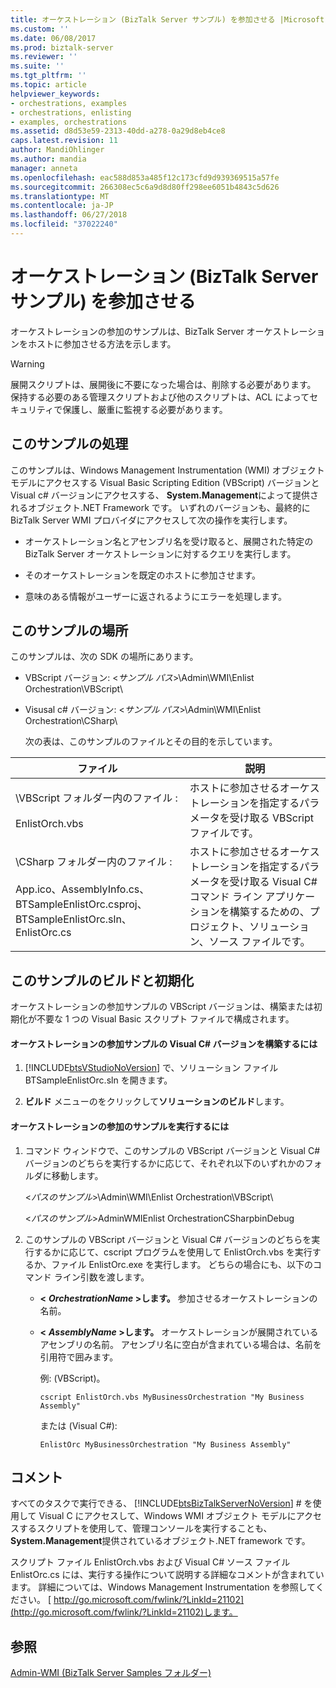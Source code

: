 ```yaml
---
title: オーケストレーション (BizTalk Server サンプル) を参加させる |Microsoft Docs
ms.custom: ''
ms.date: 06/08/2017
ms.prod: biztalk-server
ms.reviewer: ''
ms.suite: ''
ms.tgt_pltfrm: ''
ms.topic: article
helpviewer_keywords:
- orchestrations, examples
- orchestrations, enlisting
- examples, orchestrations
ms.assetid: d8d53e59-2313-40dd-a278-0a29d8eb4ce8
caps.latest.revision: 11
author: MandiOhlinger
ms.author: mandia
manager: anneta
ms.openlocfilehash: eac588d853a485f12c173cfd9d939369515a57fe
ms.sourcegitcommit: 266308ec5c6a9d8d80ff298ee6051b4843c5d626
ms.translationtype: MT
ms.contentlocale: ja-JP
ms.lasthandoff: 06/27/2018
ms.locfileid: "37022240"
---
```

# <a name="enlist-orchestration-biztalk-server-sample"></a>オーケストレーション (BizTalk Server サンプル) を参加させる
オーケストレーションの参加のサンプルは、BizTalk Server オーケストレーションをホストに参加させる方法を示します。  
  
> [!WARNING]
>  展開スクリプトは、展開後に不要になった場合は、削除する必要があります。 保持する必要のある管理スクリプトおよび他のスクリプトは、ACL によってセキュリティで保護し、厳重に監視する必要があります。  
  
## <a name="what-this-sample-does"></a>このサンプルの処理  
 このサンプルは、Windows Management Instrumentation (WMI) オブジェクト モデルにアクセスする Visual Basic Scripting Edition (VBScript) バージョンと Visual c# バージョンにアクセスする、 **System.Management**によって提供されるオブジェクト.NET Framework です。 いずれのバージョンも、最終的に BizTalk Server WMI プロバイダにアクセスして次の操作を実行します。  
  
-   オーケストレーション名とアセンブリ名を受け取ると、展開された特定の BizTalk Server オーケストレーションに対するクエリを実行します。  
  
-   そのオーケストレーションを既定のホストに参加させます。  
  
-   意味のある情報がユーザーに返されるようにエラーを処理します。  
  
## <a name="where-to-find-this-sample"></a>このサンプルの場所  
 このサンプルは、次の SDK の場所にあります。  
  
- VBScript バージョン: \<*サンプル パス*\>\Admin\WMI\Enlist Orchestration\VBScript\  
  
- Visusal c# バージョン: \<*サンプル パス*\>\Admin\WMI\Enlist Orchestration\CSharp\  
  
  次の表は、このサンプルのファイルとその目的を示しています。  
  
|ファイル|説明|  
|---------------|-----------------|  
|\VBScript フォルダー内のファイル : <br /><br /> EnlistOrch.vbs|ホストに参加させるオーケストレーションを指定するパラメータを受け取る VBScript ファイルです。|  
|\CSharp フォルダー内のファイル : <br /><br /> App.ico、AssemblyInfo.cs、BTSampleEnlistOrc.csproj、BTSampleEnlistOrc.sln、EnlistOrc.cs|ホストに参加させるオーケストレーションを指定するパラメータを受け取る Visual C# コマンド ライン アプリケーションを構築するための、プロジェクト、ソリューション、ソース ファイルです。|  
  
## <a name="building-and-initializing-this-sample"></a>このサンプルのビルドと初期化  
 オーケストレーションの参加サンプルの VBScript バージョンは、構築または初期化が不要な 1 つの Visual Basic スクリプト ファイルで構成されます。  
  
#### <a name="to-build-the-visual-c-version-of-the-enlist-orchestration-sample"></a>オーケストレーションの参加サンプルの Visual C# バージョンを構築するには  
  
1. [!INCLUDE[btsVStudioNoVersion](../includes/btsvstudionoversion-md.md)] で、ソリューション ファイル BTSampleEnlistOrc.sln を開きます。  
  
2. **ビルド** メニューのをクリックして**ソリューションのビルド**します。  
  
#### <a name="to-run-the-enlist-orchestration-sample"></a>オーケストレーションの参加のサンプルを実行するには  
  
1.  コマンド ウィンドウで、このサンプルの VBScript バージョンと Visual C# バージョンのどちらを実行するかに応じて、それぞれ以下のいずれかのフォルダに移動します。  
  
     \<*パスのサンプル*\>\Admin\WMI\Enlist Orchestration\VBScript\  
  
     \<*パスのサンプル*\>AdminWMIEnlist OrchestrationCSharpbinDebug  
  
2.  このサンプルの VBScript バージョンと Visual C# バージョンのどちらを実行するかに応じて、cscript プログラムを使用して EnlistOrch.vbs を実行するか、ファイル EnlistOrc.exe を実行します。 どちらの場合にも、以下のコマンド ライン引数を渡します。  
  
    -   **\<** ***OrchestrationName* \>します。** 参加させるオーケストレーションの名前。  
  
    -   **\<** ***AssemblyName* \>します。** オーケストレーションが展開されているアセンブリの名前。 アセンブリ名に空白が含まれている場合は、名前を引用符で囲みます。  
  
         例: (VBScript)。  
  
        ```  
        cscript EnlistOrch.vbs MyBusinessOrchestration "My Business Assembly"  
        ```  
  
         または (Visual C#):  
  
        ```  
        EnlistOrc MyBusinessOrchestration "My Business Assembly"  
        ```  
  
## <a name="comments"></a>コメント  
 すべてのタスクで実行できる、 [!INCLUDE[btsBizTalkServerNoVersion](../includes/btsbiztalkservernoversion-md.md)] # を使用して Visual C にアクセスして、Windows WMI オブジェクト モデルにアクセスするスクリプトを使用して、管理コンソールを実行することも、 **System.Management**提供されているオブジェクト.NET framework です。  
  
 スクリプト ファイル EnlistOrch.vbs および Visual C# ソース ファイル EnlistOrc.cs には、実行する操作について説明する詳細なコメントが含まれています。 詳細については、Windows Management Instrumentation を参照してください。 [ http://go.microsoft.com/fwlink/?LinkId=21102](http://go.microsoft.com/fwlink/?LinkId=21102)します。  
  
## <a name="see-also"></a>参照  
 [Admin-WMI (BizTalk Server Samples フォルダー)](../core/admin-wmi-biztalk-server-samples-folder.md)
